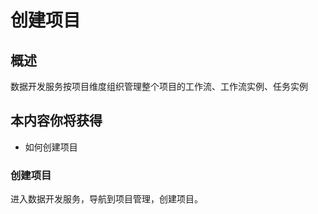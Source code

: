 # 创建项目

## 概述      

数据开发服务按项目维度组织管理整个项目的工作流、工作流实例、任务实例

## 本内容你将获得

- 如何创建项目

### 创建项目

进入数据开发服务，导航到项目管理，创建项目。

<img :src="$withBase('/operation/data_dev_05.png')">










